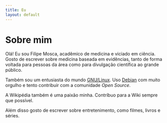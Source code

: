 ```yaml
---
title: Eu
layout: default
---
```

# Sobre mim

Olá! Eu sou Filipe Mosca, acadêmico de medicina e viciado em ciência. Gosto de escrever sobre medicina baseada em evidências, tanto de forma voltada para pessoas da área como para divulgação científica ao grande público.

Também sou um entusiasta do mundo [GNU/Linux](https://pt.wikipedia.org/wiki/GNU/Linux). Uso [Debian](https://pt.wikipedia.org/wiki/Debian) com muito orgulho e tento contribuir com a comunidade *Open Source*.

A Wikipédia também é uma paixão minha. Contríbuo para a Wiki sempre que possível.

Além disso gosto de escrever sobre entretenimento, como filmes, livros e séries.


